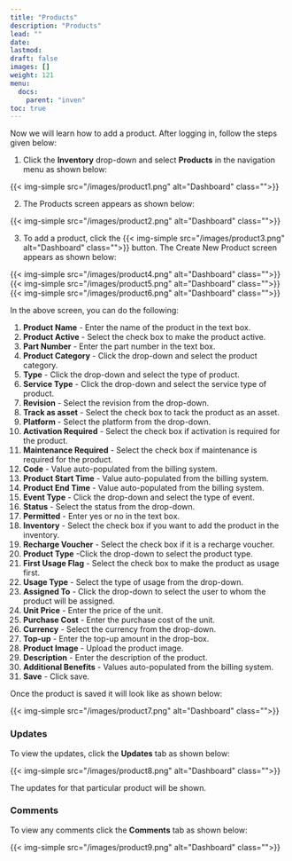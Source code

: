 ```yaml
---
title: "Products"
description: "Products"
lead: ""
date:
lastmod:
draft: false
images: []
weight: 121
menu:
  docs:
    parent: "inven"
toc: true
---
```


Now we will learn how to add a product. After logging in, follow the steps given below:

1.	Click the **Inventory** drop-down and select **Products** in the navigation menu as shown below:

 {{< img-simple src="/images/product1.png"  alt="Dashboard" class="">}}

2.	The Products screen appears as shown below:

 {{< img-simple src="/images/product2.png"  alt="Dashboard" class="">}}

3.	To add a product, click the  {{< img-simple src="/images/product3.png"  alt="Dashboard" class="">}} button. The Create New Product screen appears as shown below:

{{< img-simple src="/images/product4.png"  alt="Dashboard" class="">}}
{{< img-simple src="/images/product5.png"  alt="Dashboard" class="">}}
{{< img-simple src="/images/product6.png"  alt="Dashboard" class="">}}

In the above screen, you can do the following:
1. **Product Name** - Enter the name of the product in the text box.
2. **Product Active** - Select the check box to make the product active.
3. **Part Number** - Enter the part number in the text box.
4. **Product Category** - Click the drop-down and select the product category.
5. **Type** - Click the drop-down and select the type of product.
6. **Service Type** - Click the drop-down and select the service type of product.
7. **Revision** - Select the revision from the drop-down.
8. **Track as asset** - Select the check box to tack the product as an asset.
9. **Platform** - Select the platform from the drop-down.
10. **Activation Required** - Select the check box if activation is required for the product.
11. **Maintenance Required** - Select the check box if maintenance is required for the product.
12. **Code** - Value auto-populated from the billing system.
13. **Product Start Time** - Value auto-populated from the billing system.
14. **Product End Time** - Value auto-populated from the billing system.
15. **Event Type** - Click the drop-down and select the type of event.
16. **Status** - Select the status from the drop-down.
17. **Permitted** - Enter yes or no in the text box.
18. **Inventory** - Select the check box if you want to add the product in the inventory.
19.	**Recharge Voucher** - Select the check box if it is a recharge voucher.
20. **Product Type** -Click the drop-down to select the product type.
21. **First Usage Flag** - Select the check box to make the product as usage first.
22. **Usage Type** - Select the type of usage from the drop-down.
23. **Assigned To** - Click the drop-down to select the user to whom the product will be assigned.
24. **Unit Price** - Enter the price of the unit.
25. **Purchase Cost** - Enter the purchase cost of the unit.
26. **Currency** - Select the currency from the drop-down.
27. **Top-up** - Enter the top-up amount in the drop-box.
28. **Product Image** - Upload the product image.
29. **Description** - Enter the description of the product.
30. **Additional Benefits** - Values auto-populated from the billing system.
31. **Save** - Click save.

Once the product is saved it will look like as shown below:

{{< img-simple src="/images/product7.png"  alt="Dashboard" class="">}}

### Updates

To view the updates, click the **Updates** tab as shown below:

{{< img-simple src="/images/product8.png"  alt="Dashboard" class="">}}

The updates for that particular product will be shown.

### Comments

To view any comments click the **Comments** tab as shown below:

{{< img-simple src="/images/product9.png"  alt="Dashboard" class="">}}
